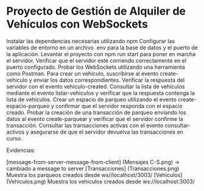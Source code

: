 # Proyecto de Gestión de Alquiler de Vehículos con WebSockets
Instalar las dependencias necesarias utilizando npm
Configurar las variables de entorno en un archivo .env para la base de datos y el puerto de la aplicación.
Levantar el proyecto con npm run start para poner en marcha el servidor.
Verificar que el servidor esté corriendo correctamente en el puerto configurado.
Probar los WebSockets utilizando una herramienta como Postman.
Para crear un vehículo, suscribirse al evento create-vehiculo y enviar los datos correspondientes. Verificar la respuesta del servidor con el evento vehiculo-created.
Consultar la lista de vehículos mediante el evento listar-vehiculos y verificar que la respuesta contenga la lista de vehículos.
Crear un espacio de parqueo utilizando el evento create-espacio-parqueo y confirmar que el servidor responda con el espacio creado.
Probar la creación de una transacción de parqueo enviando los datos al evento create-parquear y verificar que el servidor confirme la transacción.
Consultar las transacciones activas con el evento consultar-activos y asegurarse de que el servidor devuelva las transacciones en curso.

Evidencias:

[message-from-server-message-from-client] (Mensajes C-S.png) -> cambiado a message to server
[Transacciones] (Transacciones.png) Muestra los parqueos creados desde ws//localhost/3003/
[Vehiculos] (Vehiculos.png) Muestra los vehiculos creados desde ws://localhost:3003/